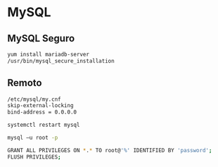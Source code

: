 # MySQL

## MySQL Seguro

```bash
yum install mariadb-server
/usr/bin/mysql_secure_installation
```

## Remoto

```bash
/etc/mysql/my.cnf
skip-external-locking
bind-address = 0.0.0.0

systemctl restart mysql

mysql –u root -p

GRANT ALL PRIVILEGES ON *.* TO root@'%' IDENTIFIED BY 'password';
FLUSH PRIVILEGES;
```
